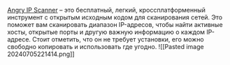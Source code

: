 [Angry IP Scanner](https://angryip.org/about/) – это бесплатный, легкий, кроссплатформенный инструмент с открытым исходным кодом для сканирования сетей. Это поможет вам сканировать диапазон IP-адресов, чтобы найти активные хосты, открытые порты и другую важную информацию о каждом IP-адресе. Стоит отметить, что он не требует установки, его можно свободно копировать и использовать где угодно.
![[Pasted image 20240705221414.png]]